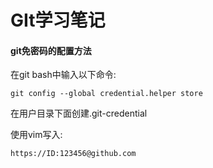 # GIt学习笔记

#### git免密码的配置方法

在git bash中输入以下命令:

```
git config --global credential.helper store
```

在用户目录下面创建.git-credential

使用vim写入:

```
https://ID:123456@github.com
```

